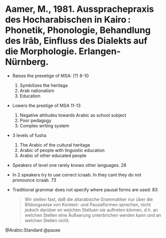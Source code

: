 # Aamer, M., 1981. Aussprachepraxis des Hocharabischen in Kairo : Phonetik, Phonologie, Behandlung des lrāb, Einfluss des Dialekts auf die Morphologie.  Erlangen-Nürnberg.

- Raises the presetige of MSA: (?) 8-10
    1. Symbilizes the heritaga
    2. Arab nationalism
    3. Education

- Lowers the prestige of MSA 11-13
    1. Negative attitudes towards Arabic as school subject
    2. Poor pedagogy
    3. Complex writing system

- 3 levels of fusha
    1. The Arabic of the cultural heritage
    2. Arabic of people with linguistic education
    3. Arabic of other educated people

- Speakers of level one rarely knows other languages. 28

- In 2 speakers try to use correct icraab. In they cant they do not pronounce icraab. 73

- Traditional grammar does not specify where pausal forms are used: 83  

  > Wir stellen fast, daß die altarabische Grammatiker nur über die Bildungswise von Kontext- und Pausalformen sprechen, nicht jedoch darüber en welchen Stelluen sie auftreten können, d.h. an welchen Stellen eine Äußserung unterbrichen werden kann und an welchen Stellen nicht. 

@Arabic:Standard
@pause
